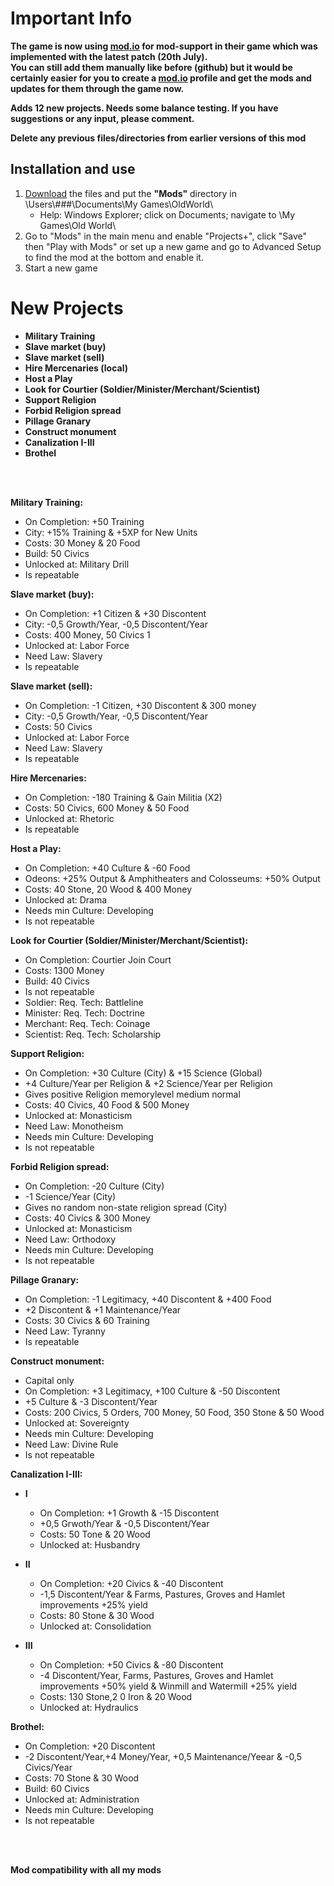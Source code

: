 # Important Info
**The game is now using [mod.io](https://oldworld.mod.io/) for mod-support in their game which was implemented with the latest patch (20th July).<br>
You can still add them manually like before (github) but it would be certainly easier for you to create a [mod.io](https://oldworld.mod.io/) profile and get the mods and updates for them through the game now.**

**Adds 12 new projects. Needs some balance testing. If you have suggestions or any input, please comment.**


**Delete any previous files/directories from earlier versions of this mod**
## Installation and use

1. [Download](https://github.com/ShadowDuke/OW_Projects-Plus/archive/master.zip) the files and put the **"Mods"** directory in \Users\\###\Documents\My Games\OldWorld\
   - Help: Windows Explorer; click on Documents; navigate to \My Games\Old World\
2. Go to "Mods" in the main menu and enable "Projects+", click "Save" then "Play with Mods" or set up a new game and go to Advanced Setup to find the mod at the bottom and enable it. 
3. Start a new game


# New Projects

- **Military Training**
- **Slave market (buy)**
- **Slave market (sell)**
- **Hire Mercenaries (local)**
- **Host a Play**
- **Look for Courtier (Soldier/Minister/Merchant/Scientist)**
- **Support Religion**
- **Forbid Religion spread**
- **Pillage Granary**
- **Construct monument**
- **Canalization I-III**
- **Brothel**

<br><br>


**Military Training:**

- On Completion: +50 Training
- City: +15% Training & +5XP for New Units
- Costs: 30 Money & 20 Food
- Build: 50 Civics
- Unlocked at: Military Drill
- Is repeatable


**Slave market (buy):**

- On Completion: +1 Citizen & +30 Discontent
- City: -0,5 Growth/Year, -0,5 Discontent/Year
- Costs: 400 Money, 50 Civics 1
- Unlocked at: Labor Force
- Need Law: Slavery
- Is repeatable

**Slave market (sell):**

- On Completion: -1 Citizen, +30 Discontent & 300 money
- City: -0,5 Growth/Year, -0,5 Discontent/Year
- Costs: 50 Civics
- Unlocked at: Labor Force
- Need Law: Slavery
- Is repeatable


**Hire Mercenaries:**

- On Completion: -180 Training & Gain Militia (X2)
- Costs: 50 Civics, 600 Money & 50 Food
- Unlocked at: Rhetoric
- Is repeatable


**Host a Play:**

- On Completion: +40 Culture & -60 Food
- Odeons: +25% Output & Amphitheaters and Colosseums: +50% Output
- Costs: 40 Stone, 20 Wood & 400 Money
- Unlocked at: Drama
- Needs min Culture: Developing
- Is not repeatable


**Look for Courtier (Soldier/Minister/Merchant/Scientist):**

- On Completion: Courtier Join Court
- Costs: 1300 Money
- Build: 40 Civics
- Is not repeatable
- Soldier: Req. Tech: Battleline
- Minister: Req. Tech: Doctrine
- Merchant: Req. Tech: Coinage
- Scientist: Req. Tech: Scholarship

**Support Religion:**

- On Completion: +30 Culture (City) & +15 Science (Global)
- +4 Culture/Year per Religion & +2 Science/Year per Religion
- Gives positive Religion memorylevel medium normal
- Costs: 40 Civics, 40 Food & 500 Money
- Unlocked at: Monasticism
- Need Law: Monotheism
- Needs min Culture: Developing
- Is not repeatable  


**Forbid Religion spread:**

- On Completion: -20 Culture (City)
- -1 Science/Year (City)
- Gives no random non-state religion spread (City)
- Costs: 40 Civics & 300 Money
- Unlocked at: Monasticism
- Need Law: Orthodoxy
- Needs min Culture: Developing
- Is not repeatable 

**Pillage Granary:**

- On Completion: -1 Legitimacy, +40 Discontent & +400 Food
- +2 Discontent & +1 Maintenance/Year
- Costs: 30 Civics & 60 Training
- Need Law: Tyranny
- Is repeatable 

**Construct monument:**

- Capital only
- On Completion: +3 Legitimacy, +100 Culture & -50 Discontent
- +5 Culture & -3 Discontent/Year
- Costs: 200 Civics, 5 Orders, 700 Money, 50 Food, 350 Stone & 50 Wood
- Unlocked at: Sovereignty
- Needs min Culture: Developing
- Need Law: Divine Rule
- Is not repeatable


**Canalization I-III:**

- **I**
   - On Completion: +1 Growth & -15 Discontent
   - +0,5 Grwoth/Year & -0,5 Discontent/Year
   - Costs: 50 Tone & 20 Wood
   - Unlocked at: Husbandry

- **II**
   - On Completion: +20 Civics & -40 Discontent
   - -1,5 Discontent/Year & Farms, Pastures, Groves and Hamlet improvements +25% yield
   - Costs: 80 Stone & 30 Wood
   - Unlocked at: Consolidation

- **III**
   - On Completion: +50 Civics & -80 Discontent
   - -4 Discontent/Year, Farms, Pastures, Groves and Hamlet improvements +50% yield & Winmill and Watermill +25% yield
   - Costs: 130 Stone,2 0 Iron & 20 Wood
   - Unlocked at: Hydraulics

**Brothel:**

- On Completion: +20 Discontent
- -2 Discontent/Year,+4 Money/Year, +0,5 Maintenance/Yeear & -0,5 Civics/Year
- Costs: 70 Stone & 30 Wood
- Build: 60 Civics
- Unlocked at: Administration
- Needs min Culture: Developing
- Is not repeatable


<br><br>

**Mod compatibility with all my mods**
